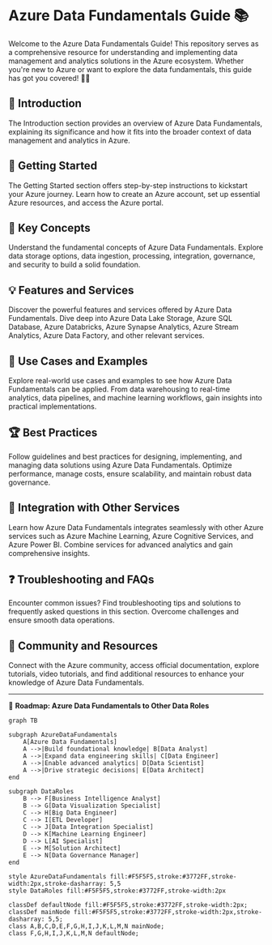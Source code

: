 # Azure Data Fundamentals Guide 📚

Welcome to the Azure Data Fundamentals Guide! This repository serves as a comprehensive resource for understanding and implementing data management and analytics solutions in the Azure ecosystem. Whether you're new to Azure or want to explore the data fundamentals, this guide has got you covered! 💪🚀

## 🌟 Introduction

The Introduction section provides an overview of Azure Data Fundamentals, explaining its significance and how it fits into the broader context of data management and analytics in Azure.

## 🚀 Getting Started

The Getting Started section offers step-by-step instructions to kickstart your Azure journey. Learn how to create an Azure account, set up essential Azure resources, and access the Azure portal.

## 🧠 Key Concepts

Understand the fundamental concepts of Azure Data Fundamentals. Explore data storage options, data ingestion, processing, integration, governance, and security to build a solid foundation.

## 💡 Features and Services

Discover the powerful features and services offered by Azure Data Fundamentals. Dive deep into Azure Data Lake Storage, Azure SQL Database, Azure Databricks, Azure Synapse Analytics, Azure Stream Analytics, Azure Data Factory, and other relevant services.

## 🎯 Use Cases and Examples

Explore real-world use cases and examples to see how Azure Data Fundamentals can be applied. From data warehousing to real-time analytics, data pipelines, and machine learning workflows, gain insights into practical implementations.

## 🏆 Best Practices

Follow guidelines and best practices for designing, implementing, and managing data solutions using Azure Data Fundamentals. Optimize performance, manage costs, ensure scalability, and maintain robust data governance.

## 🤝 Integration with Other Services

Learn how Azure Data Fundamentals integrates seamlessly with other Azure services such as Azure Machine Learning, Azure Cognitive Services, and Azure Power BI. Combine services for advanced analytics and gain comprehensive insights.

## ❓ Troubleshooting and FAQs

Encounter common issues? Find troubleshooting tips and solutions to frequently asked questions in this section. Overcome challenges and ensure smooth data operations.

## 👥 Community and Resources

Connect with the Azure community, access official documentation, explore tutorials, video tutorials, and find additional resources to enhance your knowledge of Azure Data Fundamentals.

---

🚀 **Roadmap: Azure Data Fundamentals to Other Data Roles**

```mermaid
graph TB

subgraph AzureDataFundamentals
    A[Azure Data Fundamentals]
    A -->|Build foundational knowledge| B[Data Analyst]
    A -->|Expand data engineering skills| C[Data Engineer]
    A -->|Enable advanced analytics| D[Data Scientist]
    A -->|Drive strategic decisions| E[Data Architect]
end

subgraph DataRoles
    B --> F[Business Intelligence Analyst]
    B --> G[Data Visualization Specialist]
    C --> H[Big Data Engineer]
    C --> I[ETL Developer]
    C --> J[Data Integration Specialist]
    D --> K[Machine Learning Engineer]
    D --> L[AI Specialist]
    E --> M[Solution Architect]
    E --> N[Data Governance Manager]
end

style AzureDataFundamentals fill:#F5F5F5,stroke:#3772FF,stroke-width:2px,stroke-dasharray: 5,5
style DataRoles fill:#F5F5F5,stroke:#3772FF,stroke-width:2px

classDef defaultNode fill:#F5F5F5,stroke:#3772FF,stroke-width:2px;
classDef mainNode fill:#F5F5F5,stroke:#3772FF,stroke-width:2px,stroke-dasharray: 5,5;
class A,B,C,D,E,F,G,H,I,J,K,L,M,N mainNode;
class F,G,H,I,J,K,L,M,N defaultNode;
